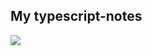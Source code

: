 <h2>My typescript-notes</h2>

![](https://estruyf-github.azurewebsites.net/api/VisitorHit?user=raman20&repo=typescript-notes&countColorcountColor&countColor=%237B1E7A)
